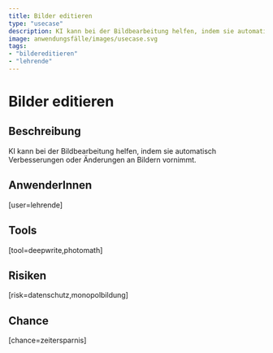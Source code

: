 ```yaml
---
title: Bilder editieren
type: "usecase"
description: KI kann bei der Bildbearbeitung helfen, indem sie automatisch Verbesserungen oder Änderungen an Bildern vornimmt.
image: anwendungsfälle/images/usecase.svg
tags:
- "bildereditieren"
- "lehrende"
---
```


# Bilder editieren

## Beschreibung

KI kann bei der Bildbearbeitung helfen, indem sie automatisch Verbesserungen oder Änderungen an Bildern vornimmt.

## AnwenderInnen

[user=lehrende]


## Tools

[tool=deepwrite,photomath]


## Risiken

[risk=datenschutz,monopolbildung]


## Chance

[chance=zeitersparnis]
